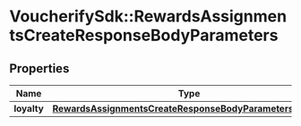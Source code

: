 # VoucherifySdk::RewardsAssignmentsCreateResponseBodyParameters

## Properties

| Name | Type | Description | Notes |
| ---- | ---- | ----------- | ----- |
| **loyalty** | [**RewardsAssignmentsCreateResponseBodyParametersLoyalty**](RewardsAssignmentsCreateResponseBodyParametersLoyalty.md) |  | [optional] |


